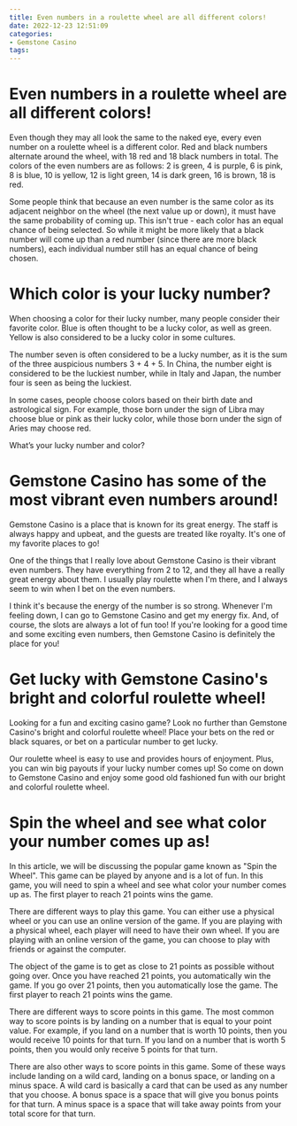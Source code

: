 ```yaml
---
title: Even numbers in a roulette wheel are all different colors!
date: 2022-12-23 12:51:09
categories:
- Gemstone Casino
tags:
---
```



#  Even numbers in a roulette wheel are all different colors!

Even though they may all look the same to the naked eye, every even number on a roulette wheel is a different color. Red and black numbers alternate around the wheel, with 18 red and 18 black numbers in total. The colors of the even numbers are as follows: 2 is green, 4 is purple, 6 is pink, 8 is blue, 10 is yellow, 12 is light green, 14 is dark green, 16 is brown, 18 is red.



Some people think that because an even number is the same color as its adjacent neighbor on the wheel (the next value up or down), it must have the same probability of coming up. This isn't true - each color has an equal chance of being selected. So while it might be more likely that a black number will come up than a red number (since there are more black numbers), each individual number still has an equal chance of being chosen.

#  Which color is your lucky number?

When choosing a color for their lucky number, many people consider their favorite color. Blue is often thought to be a lucky color, as well as green. Yellow is also considered to be a lucky color in some cultures.

The number seven is often considered to be a lucky number, as it is the sum of the three auspicious numbers 3 + 4 + 5. In China, the number eight is considered to be the luckiest number, while in Italy and Japan, the number four is seen as being the luckiest.

In some cases, people choose colors based on their birth date and astrological sign. For example, those born under the sign of Libra may choose blue or pink as their lucky color, while those born under the sign of Aries may choose red.

What’s your lucky number and color?

#  Gemstone Casino has some of the most vibrant even numbers around!

Gemstone Casino is a place that is known for its great energy. The staff is always happy and upbeat, and the guests are treated like royalty. It's one of my favorite places to go!

One of the things that I really love about Gemstone Casino is their vibrant even numbers. They have everything from 2 to 12, and they all have a really great energy about them. I usually play roulette when I'm there, and I always seem to win when I bet on the even numbers.

I think it's because the energy of the number is so strong. Whenever I'm feeling down, I can go to Gemstone Casino and get my energy fix. And, of course, the slots are always a lot of fun too! If you're looking for a good time and some exciting even numbers, then Gemstone Casino is definitely the place for you!

#  Get lucky with Gemstone Casino's bright and colorful roulette wheel! 

Looking for a fun and exciting casino game? Look no further than Gemstone Casino's bright and colorful roulette wheel! Place your bets on the red or black squares, or bet on a particular number to get lucky.

Our roulette wheel is easy to use and provides hours of enjoyment. Plus, you can win big payouts if your lucky number comes up! So come on down to Gemstone Casino and enjoy some good old fashioned fun with our bright and colorful roulette wheel.

#  Spin the wheel and see what color your number comes up as!

In this article, we will be discussing the popular game known as "Spin the Wheel". This game can be played by anyone and is a lot of fun. In this game, you will need to spin a wheel and see what color your number comes up as. The first player to reach 21 points wins the game.

There are different ways to play this game. You can either use a physical wheel or you can use an online version of the game. If you are playing with a physical wheel, each player will need to have their own wheel. If you are playing with an online version of the game, you can choose to play with friends or against the computer.

The object of the game is to get as close to 21 points as possible without going over. Once you have reached 21 points, you automatically win the game. If you go over 21 points, then you automatically lose the game. The first player to reach 21 points wins the game.

There are different ways to score points in this game. The most common way to score points is by landing on a number that is equal to your point value. For example, if you land on a number that is worth 10 points, then you would receive 10 points for that turn. If you land on a number that is worth 5 points, then you would only receive 5 points for that turn.

There are also other ways to score points in this game. Some of these ways include landing on a wild card, landing on a bonus space, or landing on a minus space. A wild card is basically a card that can be used as any number that you choose. A bonus space is a space that will give you bonus points for that turn. A minus space is a space that will take away points from your total score for that turn.